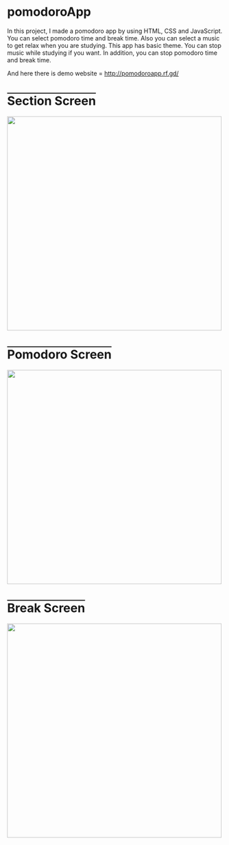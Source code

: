 # pomodoroApp
In this project, I made a pomodoro app by using HTML, CSS and JavaScript. You can select pomodoro time and break time. Also you can select a music to get relax when you are studying. This app has basic theme. You can stop music while studying if you want. In addition, you can stop pomodoro time and break time.

And here there is demo website = http://pomodoroapp.rf.gd/

<h1 style="text-decoration: overline;">Section Screen</h1>
<img src="https://github.com/bayramcinar/pomodoroApp/assets/99193151/b9dde88d-e0eb-44f1-bfce-7b22f401b1bd" style="width: 500px;">

<h1 style="text-decoration: overline;">Pomodoro Screen</h1>
<img src="https://github.com/bayramcinar/pomodoroApp/assets/99193151/8e5f5fc3-474f-46b6-a059-9027430f4c0b" style="width: 500px;">


<h1 style="text-decoration: overline;">Break Screen</h1>
<img src="https://github.com/bayramcinar/pomodoroApp/assets/99193151/3ab99057-98aa-4f6f-bad5-74e0eb640ac1" style="width: 500px;">
